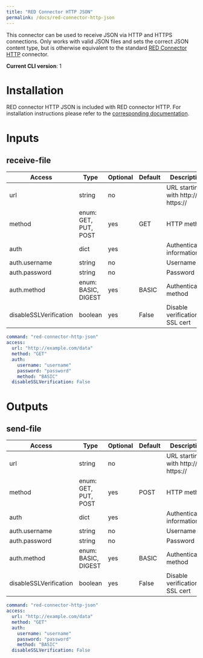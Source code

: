 ```yaml
---
title: "RED Connector HTTP JSON"
permalink: /docs/red-connector-http-json
---
```


This connector can be used to receive JSON via HTTP and HTTPS connections. Only works with valid JSON files and sets the correct JSON content type, but is otherwise equivalent to the standard [RED Connector HTTP](/docs/red-connector-http) connector.

**Current CLI version**: 1

# Installation

RED connector HTTP JSON is included with RED connector HTTP. For installation instructions please refer to the [corresponding documentation](/docs/red-connector-http#installation).

# Inputs

## receive-file

| Access | Type | Optional | Default | Description |
| --- | --- | --- | --- | --- |
| url | string | no | | URL starting with http:// or https:// |
| method | enum: GET, PUT, POST | yes | GET | HTTP method  |
| auth | dict | yes | | Authentication information |
| auth.username | string | no | | Username |
| auth.password | string | no | | Password |
| auth.method | enum: BASIC, DIGEST | yes | BASIC | Authentication method |
| disableSSLVerification | boolean | yes | False | Disable verification of SSL cert |


```yaml
command: "red-connector-http-json"
access:
  url: "http://example.com/data"
  method: "GET"
  auth:
    username: "username"
    password: "password"
    method: "BASIC"
  disableSSLVerification: False
```

# Outputs

## send-file

| Access | Type | Optional | Default | Description |
| --- | --- | --- | --- | --- |
| url | string | no | | URL starting with http:// or https:// |
| method | enum: GET, PUT, POST | yes | POST | HTTP method  |
| auth | dict | yes | | Authentication information |
| auth.username | string | no | | Username |
| auth.password | string | no | | Password |
| auth.method | enum: BASIC, DIGEST | yes | BASIC | Authentication method |
| disableSSLVerification | boolean | yes | False | Disable verification of SSL cert |


```yaml
command: "red-connector-http-json"
access:
  url: "http://example.com/data"
  method: "GET"
  auth:
    username: "username"
    password: "password"
    method: "BASIC"
  disableSSLVerification: False
```
